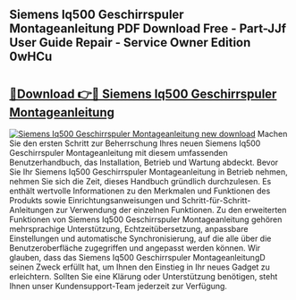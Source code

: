 ## Siemens Iq500 Geschirrspuler Montageanleitung PDF Download Free - Part-JJf User Guide Repair - Service Owner Edition 0wHCu

# <h2><a href="http://df6xe7.blite.top/?on=Siemens+Iq500+Geschirrspuler+Montageanleitung">🔗Download 👉🔴 Siemens Iq500 Geschirrspuler Montageanleitung</a></h2>

[![Siemens Iq500 Geschirrspuler Montageanleitung new download](https://i.imgur.com/lujVjoI.png)](http://df6xe7.blite.top/?on=Siemens+Iq500+Geschirrspuler+Montageanleitung)
Machen Sie den ersten Schritt zur Beherrschung Ihres neuen Siemens Iq500 Geschirrspuler Montageanleitung mit diesem umfassenden Benutzerhandbuch, das Installation, Betrieb und Wartung abdeckt. Bevor Sie Ihr Siemens Iq500 Geschirrspuler Montageanleitung in Betrieb nehmen, nehmen Sie sich die Zeit, dieses Handbuch gründlich durchzulesen. Es enthält wertvolle Informationen zu den Merkmalen und Funktionen des Produkts sowie Einrichtungsanweisungen und Schritt-für-Schritt-Anleitungen zur Verwendung der einzelnen Funktionen. Zu den erweiterten Funktionen von Siemens Iq500 Geschirrspuler Montageanleitung gehören mehrsprachige Unterstützung, Echtzeitübersetzung, anpassbare Einstellungen und automatische Synchronisierung, auf die alle über die Benutzeroberfläche zugegriffen und angepasst werden können. Wir glauben, dass das Siemens Iq500 Geschirrspuler MontageanleitungD seinen Zweck erfüllt hat, um Ihnen den Einstieg in Ihr neues Gadget zu erleichtern. Sollten Sie eine Klärung oder Unterstützung benötigen, steht Ihnen unser Kundensupport-Team jederzeit zur Verfügung.
